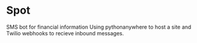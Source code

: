 # Spot
SMS bot for financial information
Using pythonanywhere to host a site and Twilio webhooks to recieve inbound messages.
